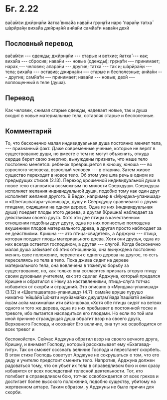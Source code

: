 # Бг. 2.22

ва̄са̄м̇си джӣрн̣а̄ни йатха̄ виха̄йа
нава̄ни гр̣хн̣а̄ти наро 'пара̄н̣и
татха̄ ш́арӣра̄н̣и виха̄йа джӣрн̣а̄нй
анйа̄ни сам̇йа̄ти нава̄ни дехӣ

## Пословный перевод

ва̄са̄м̇си --- одежды; джӣрн̣а̄ни --- старые и ветхие; йатха̄ --- как; виха̄йа
--- сбросив; нава̄ни --- новые (одежды); гр̣хн̣а̄ти --- принимает; нарах̣ ---
человек; апара̄н̣и --- другие; татха̄ --- так и; ш́арӣра̄н̣и --- тела; виха̄йа
--- оставив; джирн̣а̄ни --- старые и бесполезные; анйа̄ни --- другие;
сам̇йа̄ти --- принимает; нава̄ни --- новые; дехӣ --- воплощенный в теле
(душа).

## Перевод

Как человек, снимая старые одежды, надевает новые, так и душа входит в
новые материальные тела, оставляя старые и бесполезные.

## Комментарий

То, что бесконечно малая индивидуальная душа постоянно меняет тела, ---
признанный факт. Даже современные ученые, которые не верят в
существование души, но вместе с тем не могут объяснить, откуда сердце
берет свою энергию, вынуждены признать, что наше тело постоянно
меняется: ребенок превращается в юношу, юноша --- во взрослого человека,
взрослый человек --- в старика. Затем живое существо переходит в новое
тело. Об этом уже шла речь в одном из предыдущих стихов (2.13). Переход
крошечной индивидуальной души в новое тело становится возможным по
милости Сверхдуши. Сверхдуша исполняет желания индивидуальной души,
подобно тому как один друг исполняет желания другого. В Ведах, например
в «Мундака-упанишад» и «Шветашватара-упанишад», душу и Сверхдушу
сравнивают с двумя птицами, сидящими на одном дереве. Одна из них
(индивидуальная душа) поедает плоды этого дерева, а другая (Кришна)
наблюдает за действиями своего друга. Хотя эти две птицы в качественном
отношении подобны друг другу, одна из них полностью поглощена вкушением
плодов материального древа, а другая просто наблюдает за ее действиями.
Кришна --- это птица-свидетель, а Арджуна --- птица, которая поедает
плоды материального древа. Хотя они друзья, одна из них всегда остается
господином, а другая --- слугой. Когда бесконечно малая душа забывает об
этих отношениях, она вынуждена постоянно менять свое положение,
перелетая с одного дерева на другое, то есть переселяясь из тела в тело.
Пока джива сидит на дереве материального тела, она вовлечена в тяжелую
борьбу за существование, но, как только она согласится признать вторую
птицу своим духовным учителем, как это сделал Арджуна, который предался
Кришне и обратился к Нему за наставлениями, птица-слуга тотчас избавится
от скорби и страданий. Это описано в «Мундака-упанишад» (3.12) и
«Шветашватара-упанишад» (4.7): сама̄не вр̣кше пурушо нимагно 'нӣш́айа̄
ш́очати мухйама̄нах̣ джушт̣ам̇ йада̄ паш́йатй анйам ӣш́ам асйа махима̄нам ити
вӣта-ш́оках̣ «Хотя обе птицы сидят на ветвях одного и того же дерева, одна
из них пребывает в постоянной тоске и тревоге, ибо пытается насладиться
его плодами. Но если по той или иной причине страждущая душа обратит
взор на своего друга, Верховного Господа, и осозна́ет Его величие, она
тут же освободится от всех тревог и

беспокойств». Сейчас Арджуна обратил взор на своего вечного друга,
Кришну, и внимает Господу, который рассказывает ему «Бхагавад-гиту». Так
он сможет осознать величие Господа и перестанет скорбеть. В этом стихе
Господь советует Арджуне не сокрушаться о том, что его деду и учителю
предстоит сменить тело. Напротив, Арджуна должен радоваться тому, что он
убьет их тела в справедливом бою и они сразу избавятся от всех
последствий телесной деятельности. Тот, кто погибает в справедливом бою,
тотчас освобождается от всех грехов и достигает более высокого
положения, подобно существу, убитому на жертвенном алтаре. Таким
образом, у Арджуны не было причин для скорби.
